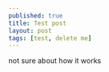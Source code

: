 ```yaml
---
published: true
title: Test post
layout: post
tags: [test, delete me]
---
```

not sure about how it works